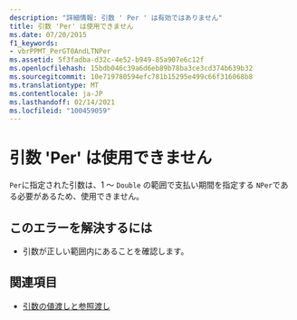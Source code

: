 ```yaml
---
description: "詳細情報: 引数 ' Per ' は有効ではありません"
title: 引数 'Per' は使用できません
ms.date: 07/20/2015
f1_keywords:
- vbrPPMT_PerGT0AndLTNPer
ms.assetid: 5f3fadba-d32c-4e52-b949-85a907e6c12f
ms.openlocfilehash: 15bdb046c39a6d6eb89b78ba3ce3cd374b639b32
ms.sourcegitcommit: 10e719780594efc781b15295e499c66f316068b8
ms.translationtype: MT
ms.contentlocale: ja-JP
ms.lasthandoff: 02/14/2021
ms.locfileid: "100459059"
---
```

# <a name="argument-per-is-not-valid"></a>引数 'Per' は使用できません

`Per`に指定された引数は、1 ～ `Double` の範囲で支払い期間を指定する `NPer`である必要があるため、使用できません。  
  
## <a name="to-correct-this-error"></a>このエラーを解決するには  
  
- 引数が正しい範囲内にあることを確認します。  
  
## <a name="see-also"></a>関連項目

- [引数の値渡しと参照渡し](../programming-guide/language-features/procedures/passing-arguments-by-value-and-by-reference.md)
